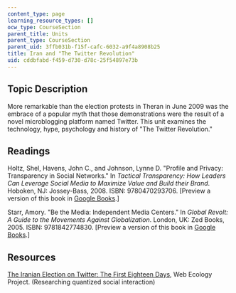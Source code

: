 ```yaml
---
content_type: page
learning_resource_types: []
ocw_type: CourseSection
parent_title: Units
parent_type: CourseSection
parent_uid: 3ffb031b-f15f-cafc-6032-a9f4a8908b25
title: Iran and "The Twitter Revolution"
uid: cddbfabd-f459-d730-d78c-25f54897e73b
---
```


Topic Description
-----------------

More remarkable than the election protests in Theran in June 2009 was the embrace of a popular myth that those demonstrations were the result of a novel microblogging platform named Twitter. This unit examines the technology, hype, psychology and history of "The Twitter Revolution."

Readings
--------

Holtz, Shel, Havens, John C., and Johnson, Lynne D. "Profile and Privacy: Transparency in Social Networks." In _Tactical Transparency: How Leaders Can Leverage Social Media to Maximize Value and Build their Brand_. Hoboken, NJ: Jossey-Bass, 2008. ISBN: 9780470293706. \[Preview a version of this book in [Google Books](http://books.google.com/books?id=K0iRv1CeNF8C&dq=Tactical+transparency+:+how+leaders+can+leverage+social+media+to+maximize+value+and+build+their+brand&printsec=frontcover&source=bl&ots=uMTK_6x1F0&sig=POJcQDgIS08Msm_4r6ne-dVBMS0&hl=en&ei=fo79SoSoM8LJlAfTl-i).\]

Starr, Amory. "Be the Media: Independent Media Centers." In _Global Revolt: A Guide to the Movements Against Globalization_. London, UK: Zed Books, 2005. ISBN: 9781842774830. \[Preview a version of this book in [Google Books](http://books.google.com/books?id=gU55Y5D83wcC&printsec=frontcover&dq=Global+revolt+:+a+guide+to+the+movements+against+globalization#v=onepage&q=&f=false).\]

Resources
---------

[The Iranian Election on Twitter: The First Eighteen Days](http://www.webecologyproject.org/2009/06/iran-election-on-twitter/), Web Ecology Project. (Researching quantized social interaction)